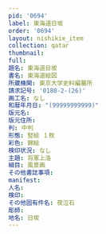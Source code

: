 ```yaml
---
pid: '0694'
label: 東海道日坂
order: '0694'
layout: nishikie_item
collection: qatar
thumbnail: 
full: 
題名: 東海道日坂
書名: 東海道絵図
所蔵機関: 東京大学史料編纂所
請求記号: '0180-2-(26)'
画工名: なし
和暦年月日: "(99999999999)"
版元名: 
版元住所: 
判: 中判
形態: 竪絵 １枚
彩色: 錦絵
検印状況: なし
主題: 将軍上洛
細目: 風景画
その他書誌事項: 
manifest: 
人名: 
検印: 
その他固有件名: 夜泣石
彫師: 
地名: 日坂
---
```

